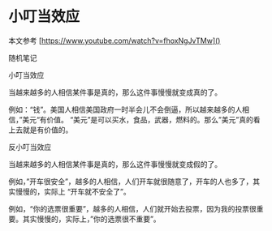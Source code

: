 # 小叮当效应

本文参考 [https://www.youtube.com/watch?v=fhoxNgJvTMw]()

随机笔记

小叮当效应

当越来越多的人相信某件事是真的，那么这件事慢慢就变成真的了。

例如：“钱”。美国人相信美国政府一时半会儿不会倒逼，所以越来越多的人相信，”美元“有价值。
“美元”是可以买水，食品，武器，燃料的。那么”美元”真的看上去就是有价值的。


反小叮当效应

当越来越多的人相信某件事是真的，那么这件事慢慢就变成假的了。

例如，”开车很安全”，越多的人相信，人们开车就很随意了，开车的人也多了，其实慢慢的，实际上 “开车就不安全了”。

例如，“你的选票很重要”，越多的人相信，人们就开始去投票，因为我的投票很重要。其实慢慢的，实际上，”你的选票很不重要”。

